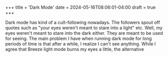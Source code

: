 +++
title = 'Dark Mode'
date = 2024-05-16T08:06:01-04:00
draft = true
+++

Dark mode has kind of a cult-following nowadays. The followers spout off quotes such as "your eyes weren't meant to stare into a light" etc. Well, my eyes weren't meant to stare into the dark either. They are meant to be used for seeing. The main problem I have when running dark mode for long periods of time is that after a while, I realize I can't see anything. While I agree that Breeze light mode burns my eyes a little, the alternative
